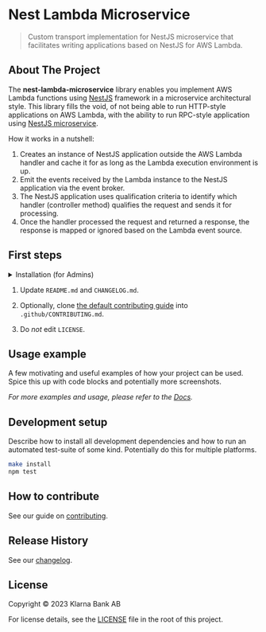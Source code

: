 # Nest Lambda Microservice
> Custom transport implementation for NestJS microservice that facilitates writing applications based on NestJS for AWS Lambda.  

[//]: # ([![Build Status][ci-image]][ci-url])
[//]: # ([![License][license-image]][license-url])
[//]: # ([![Developed at Klarna][klarna-image]][klarna-url])

## About The Project
The **nest-lambda-microservice** library enables you implement AWS Lambda functions using [NestJS](https://docs.nestjs.com/) framework in a microservice architectural style.
This library fills the void, of not being able to run HTTP-style applications on AWS Lambda, with the ability to run RPC-style application using [NestJS microservice](https://docs.nestjs.com/microservices/basics).

How it works in a nutshell:
1. Creates an instance of NestJS application outside the AWS Lambda handler and cache it for as long as the Lambda execution environment is up.
2. Emit the events received by the Lambda instance to the NestJS application via the event broker.
3. The NestJS application uses qualification criteria to identify which handler (controller method) qualifies the request and sends it for processing.
4. Once the handler processed the request and returned a response, the response is mapped or ignored based on the Lambda event source.


## First steps

<details>
 <summary>Installation (for Admins)</summary>
  
  Currently, new repositories can be created only by a Klarna Open Source community lead. Please reach out to us if you need assistance.
  
  1. Create a new repository by clicking ‘Use this template’ button.
  
  2. Make sure your newly created repository is private.
  
  3. Enable Dependabot alerts in your candidate repo settings under Security & analysis. You need to enable ‘Allow GitHub to perform read-only analysis of this repository’ first.
</details>

1. Update `README.md` and `CHANGELOG.md`.

2. Optionally, clone [the default contributing guide](https://github.com/klarna-incubator/.github/blob/main/CONTRIBUTING.md) into `.github/CONTRIBUTING.md`.

3. Do *not* edit `LICENSE`.

## Usage example

A few motivating and useful examples of how your project can be used. Spice this up with code blocks and potentially more screenshots.

_For more examples and usage, please refer to the [Docs](TODO)._

## Development setup

Describe how to install all development dependencies and how to run an automated test-suite of some kind. Potentially do this for multiple platforms.

```sh
make install
npm test
```

## How to contribute

See our guide on [contributing](.github/CONTRIBUTING.md).

## Release History

See our [changelog](CHANGELOG.md).

## License

Copyright © 2023 Klarna Bank AB

For license details, see the [LICENSE](LICENSE) file in the root of this project.


<!-- Markdown link & img dfn's -->
[ci-image]: https://img.shields.io/badge/build-passing-brightgreen?style=flat-square
[ci-url]: https://github.com/klarna-incubator/TODO
[license-image]: https://img.shields.io/badge/license-Apache%202-blue?style=flat-square
[license-url]: http://www.apache.org/licenses/LICENSE-2.0
[klarna-image]: https://img.shields.io/badge/%20-Developed%20at%20Klarna-black?style=flat-square&labelColor=ffb3c7&logo=klarna&logoColor=black
[klarna-url]: https://klarna.github.io
